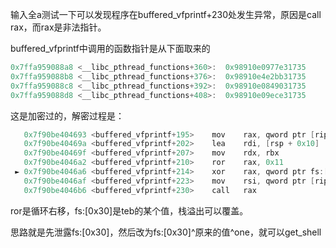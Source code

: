 输入全a测试一下可以发现程序在buffered_vfprintf+230处发生异常，原因是call rax，而rax是非法指针。  

buffered_vfprintf中调用的函数指针是从下面取来的  

```c
0x7ffa959088a8 <__libc_pthread_functions+360>:  0x98910e0977e31735      0x98910e0977231735
0x7ffa959088b8 <__libc_pthread_functions+376>:  0x98910e4e2bb31735      0x98910e0973431735
0x7ffa959088c8 <__libc_pthread_functions+392>:  0x98910e0849031735      0x98910e0bb6a31735
0x7ffa959088d8 <__libc_pthread_functions+408>:  0x98910e09ece31735      0x98910e0b97c31735
```

这是加密过的，解密过程是：  

```c
   0x7f90be404693 <buffered_vfprintf+195>    mov    rax, qword ptr [rip + 0x39220e] <0x7f90be7968a8>
   0x7f90be40469a <buffered_vfprintf+202>    lea    rdi, [rsp + 0x10]
   0x7f90be40469f <buffered_vfprintf+207>    mov    rdx, rbx
   0x7f90be4046a2 <buffered_vfprintf+210>    ror    rax, 0x11
 ► 0x7f90be4046a6 <buffered_vfprintf+214>    xor    rax, qword ptr fs:[0x30]
   0x7f90be4046af <buffered_vfprintf+223>    mov    rsi, qword ptr [rip + 0x38c8aa]
   0x7f90be4046b6 <buffered_vfprintf+230>    call   rax
```

ror是循环右移，fs:[0x30]是teb的某个值，栈溢出可以覆盖。  

思路就是先泄露fs:[0x30]，然后改为fs:[0x30]^原来的值^one，就可以get_shell